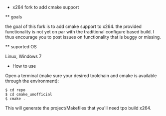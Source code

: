 * x264 fork to add cmake support

** goals

the goal of this fork is to add cmake support to x264. the provided functionality is not yet on par with the traditional configure based build. I thus encourage you to post issues on functionality that is buggy or missing. 

** suported OS

Linux, Windows 7

* How to use

Open a terminal (make sure your desired toolchain and cmake is available through the environment):
```
$ cd repo
$ cd cmake_unofficial
$ cmake .
```

This will generate the project/Makefiles that you'll need tpo build x264.



